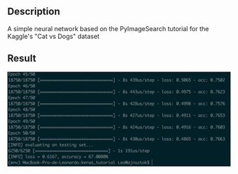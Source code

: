 ## Description

A simple neural network based on the PyImageSearch tutorial for the Kaggle's "Cat vs Dogs" dataset

## Result

![result](result.png)
